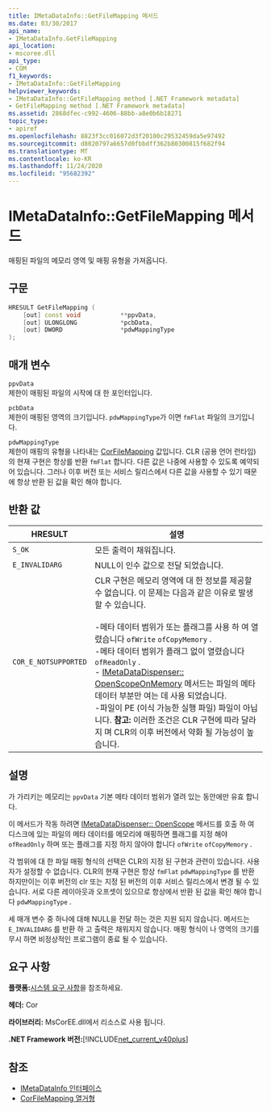 ```yaml
---
title: IMetaDataInfo::GetFileMapping 메서드
ms.date: 03/30/2017
api_name:
- IMetaDataInfo.GetFileMapping
api_location:
- mscoree.dll
api_type:
- COM
f1_keywords:
- IMetaDataInfo::GetFileMapping
helpviewer_keywords:
- IMetaDataInfo::GetFileMapping method [.NET Framework metadata]
- GetFileMapping method [.NET Framework metadata]
ms.assetid: 2868dfec-c992-4606-88bb-a8e0b6b18271
topic_type:
- apiref
ms.openlocfilehash: 8823f3cc016072d3f20100c29532459da5e97492
ms.sourcegitcommit: d8020797a6657d0fbbdff362b80300815f682f94
ms.translationtype: MT
ms.contentlocale: ko-KR
ms.lasthandoff: 11/24/2020
ms.locfileid: "95682392"
---
```

# <a name="imetadatainfogetfilemapping-method"></a>IMetaDataInfo::GetFileMapping 메서드

매핑된 파일의 메모리 영역 및 매핑 유형을 가져옵니다.  
  
## <a name="syntax"></a>구문  
  
```cpp  
HRESULT GetFileMapping (  
    [out] const void           **ppvData,
    [out] ULONGLONG            *pcbData,
    [out] DWORD                *pdwMappingType  
);  
```  
  
## <a name="parameters"></a>매개 변수  

 `ppvData`  
 제한이 매핑된 파일의 시작에 대 한 포인터입니다.  
  
 `pcbData`  
 제한이 매핑된 영역의 크기입니다. `pdwMappingType`가 이면 `fmFlat` 파일의 크기입니다.  
  
 `pdwMappingType`  
 제한이 매핑의 유형을 나타내는 [CorFileMapping](corfilemapping-enumeration.md) 값입니다. CLR (공용 언어 런타임)의 현재 구현은 항상를 반환 `fmFlat` 합니다. 다른 값은 나중에 사용할 수 있도록 예약되어 있습니다. 그러나 이후 버전 또는 서비스 릴리스에서 다른 값을 사용할 수 있기 때문에 항상 반환 된 값을 확인 해야 합니다.  
  
## <a name="return-value"></a>반환 값  
  
|HRESULT|설명|  
|-------------|-----------------|  
|`S_OK`|모든 출력이 채워집니다.|  
|`E_INVALIDARG`|NULL이 인수 값으로 전달 되었습니다.|  
|`COR_E_NOTSUPPORTED`|CLR 구현은 메모리 영역에 대 한 정보를 제공할 수 없습니다. 이 문제는 다음과 같은 이유로 발생할 수 있습니다.<br /><br /> -메타 데이터 범위가 또는 플래그를 사용 하 여 열렸습니다 `ofWrite` `ofCopyMemory` .<br />-메타 데이터 범위가 플래그 없이 열렸습니다 `ofReadOnly` .<br />- [IMetaDataDispenser:: OpenScopeOnMemory](imetadatadispenser-openscopeonmemory-method.md) 메서드는 파일의 메타 데이터 부분만 여는 데 사용 되었습니다.<br />-파일이 PE (이식 가능한 실행 파일) 파일이 아닙니다. **참고:**  이러한 조건은 CLR 구현에 따라 달라 지 며 CLR의 이후 버전에서 약화 될 가능성이 높습니다.|  
  
## <a name="remarks"></a>설명  

 가 가리키는 메모리는 `ppvData` 기본 메타 데이터 범위가 열려 있는 동안에만 유효 합니다.  
  
 이 메서드가 작동 하려면 [IMetaDataDispenser:: OpenScope](imetadatadispenser-openscope-method.md) 메서드를 호출 하 여 디스크에 있는 파일의 메타 데이터를 메모리에 매핑하면 플래그를 지정 해야 `ofReadOnly` 하며 또는 플래그를 지정 하지 않아야 합니다 `ofWrite` `ofCopyMemory` .  
  
 각 범위에 대 한 파일 매핑 형식의 선택은 CLR의 지정 된 구현과 관련이 있습니다. 사용자가 설정할 수 없습니다. CLR의 현재 구현은 항상 `fmFlat` `pdwMappingType` 를 반환 하지만이는 이후 버전의 clr 또는 지정 된 버전의 이후 서비스 릴리스에서 변경 될 수 있습니다. 서로 다른 레이아웃과 오프셋이 있으므로 항상에서 반환 된 값을 확인 해야 합니다 `pdwMappingType` .  
  
 세 매개 변수 중 하나에 대해 NULL을 전달 하는 것은 지원 되지 않습니다. 메서드는 `E_INVALIDARG` 를 반환 하 고 출력은 채워지지 않습니다. 매핑 형식이 나 영역의 크기를 무시 하면 비정상적인 프로그램이 종료 될 수 있습니다.  
  
## <a name="requirements"></a>요구 사항  

 **플랫폼:**[시스템 요구 사항](../../get-started/system-requirements.md)을 참조하세요.  
  
 **헤더:** Cor  
  
 **라이브러리:** MsCorEE.dll에서 리소스로 사용 됩니다.  
  
 **.NET Framework 버전:**[!INCLUDE[net_current_v40plus](../../../../includes/net-current-v40plus-md.md)]  
  
## <a name="see-also"></a>참조

- [IMetaDataInfo 인터페이스](imetadatainfo-interface.md)
- [CorFileMapping 열거형](corfilemapping-enumeration.md)
